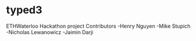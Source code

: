 # typed3
ETHWaterloo Hackathon project
Contributors
-Henry Nguyen
-Mike Stupich
-Nicholas Lewanowicz
-Jaimin Darji
